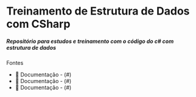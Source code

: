 # Treinamento de Estrutura de Dados com CSharp
##### Repositório para estudos e treinamento com o código do c# com estrutura de dados


 
 Fontes
 * :bookmark_tabs: Documentação -  (#)
 * :bookmark_tabs: Documentação -  (#)
 * :bookmark_tabs: Documentação -  (#)
 


